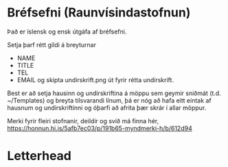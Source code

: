 # Bréfsefni (Raunvísindastofnun)

Það er íslensk og ensk útgáfa af bréfsefni. 

Setja þarf rétt gildi á breyturnar
* NAME
* TITLE
* TEL
* EMAIL
og skipta undirskrift.png út fyrir rétta undirskrift.

Best er að setja hausinn og undirskriftina á möppu sem geymir sniðmát (t.d. ~/Templates) og breyta tilsvarandi línum, þá er nóg að hafa eitt eintak af hausnum og undirskriftinni og óþarfi að afrita þær skrár í allar möppur. 

Merki fyrir fleiri stofnanir, deildir og svið má finna hér, https://honnun.hi.is/5afb7ec03/p/191b65-myndmerki-h/b/612d94

# Letterhead
